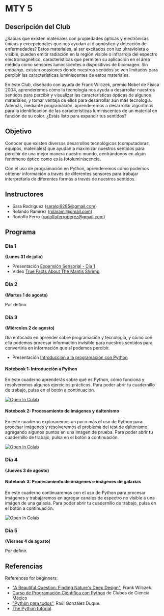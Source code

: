 # MTY 5

## Descripción del Club

¿Sabías que existen materiales con propiedades ópticas y electrónicas únicas y excepcionales que nos ayudan al diagnóstico y detección de enfermedades? Estos materiales, al ser excitados con luz ultravioleta o visible, pueden emitir radiación en la región visible o infrarroja del espectro electromagnético, características que permiten su aplicación en el área médica como sensores luminiscentes o dispositivos de bioimagen. Sin embargo, existen ocasiones donde nuestros sentidos se ven limitados para percibir las características luminiscentes de estos materiales. 

En este Club, diseñado con ayuda de Frank Wilczek, premio Nobel de Física 2004, aprenderemos cómo la tecnología nos ayuda a desarrollar nuestros sentidos para percibir y visualizar las características ópticas de algunos materiales, y tomar ventaja de ellos para desarrollar aún más tecnología. Además, mediante programación, aprenderemos a desarrollar algoritmos para la identificación de las características luminiscentes de un material en función de su color. ¿Estás listo para expandir tus sentidos?

## Objetivo

Conocer que existen diversos desarrollos tecnológicos (computadoras, equipos, materiales) que ayudan a maximizar nuestros sentidos para percibir de una mejor manera nuestro mundo, centrándonos en algún fenómeno óptico como es la fotoluminiscencia.

Con el uso de programación en Python, aprenderemos cómo podemos obtener información a través de diferentes sensores para trabajar interpretarla de diferentes formas a través de nuestros sentidos.


## Instructores

- Sara Rodríguez ([saralqi6285@gmail.com](mailto:saralqi6285@gmail.com))
- Rolando Ramírez ([rolarami@gmail.com](mailto:rolarami@gmail.com))
- Rodolfo Ferro ([rodolfoferroperez@gmail.com](mailto:rodolfoferroperez@gmail.com))

## Programa

### Día 1
**(Lunes 31 de julio)**

- Presentación [Expansión Sensorial - Día 1](https://docs.google.com/presentation/d/e/2PACX-1vQp0WSu_0uJF6ZbJPE9lQRh1pr2XsIV8hnbBSRaAT2zodIHngtjNKXbmqyeTnHTbGV1NAhsV4L9OjR9/pub?start=false&loop=false&delayms=3000)
- Video [True Facts About The Mantis Shrimp](https://www.youtube.com/watch?v=F5FEj9U-CJM)


### Día 2
**(Martes 1 de agosto)**

Por definir.

### Día 3
**(Miércoles 2 de agosto)**

Día enfocado en aprender sobre programación y tecnología, y cómo con ella podemos procesar información invisible para nuestros sentidos para convertirla en información que sí podemos percibir.

- Presentación [Introducción a la programación con Python](https://docs.google.com/presentation/d/e/2PACX-1vRC-rhtScubGmUgGf__fMhQvr7nofTJ06YVH1b-_gavbHJUJqrrbRlqkKIsrxaYm33lbbrTGcH15YN6/pub?start=false&loop=false&delayms=3000)

#### Notebook 1: Introducción a Python

En este cuaderno aprenderás sobre qué es Python, cómo funciona y resolveremos algunos ejercicios prácticos. Para poder abrir tu cuadernillo de trabajo, pulsa en el botón a continuación.

<a href="https://colab.research.google.com/github/RodolfoFerro/expansion-sesorial/blob/main/notebooks/Introducci%C3%B3n_a_Python.ipynb" target="_blank"><img src="https://colab.research.google.com/assets/colab-badge.svg" alt="Open In Colab"/></a>

#### Notebook 2: Procesamiento de imágenes y daltonismo

En este cuaderno exploraremos un poco más el uso de Python para procesar imágenes y resolveremos el problema del test de daltonismo agregando algunos puntos en una imagen de prueba. Para poder abrir tu cuadernillo de trabajo, pulsa en el botón a continuación.

<a href="https://colab.research.google.com/github/RodolfoFerro/expansion-sesorial/blob/main/notebooks/Procesamiento_de_im%C3%A1genes_y_daltonismo.ipynb" target="_blank"><img src="https://colab.research.google.com/assets/colab-badge.svg" alt="Open In Colab"/></a>


### Día 4
**(Jueves 3 de agosto)**

#### Notebook 3: Procesamiento de imágenes e imágenes de galaxias

En este cuaderno continuaremos con el uso de Python para procesar imágenes y trabajaremos en agregar canales de espectro no visible a una imágen de una galaxia. Para poder abrir tu cuadernillo de trabajo, pulsa en el botón a continuación.

![Open In Colab](https://colab.research.google.com/assets/colab-badge.svg)

### Día 5
**(Viernes 4 de agosto)**

Por definir.


## Referencias


References for beginners:
- ["A Beautiful Question: Finding Nature's Deep Design"](https://www.amazon.com.mx/Beautiful-Question-Finding-Natures-Design/dp/0143109367/), Frank Wilczek.
- [Curso de Programación Científica con Python](https://futurelab.mx/cdecmx/) de Clubes de Ciencia México
- ["Python para todos"](https://launchpadlibrarian.net/18980633/Python%20para%20todos.pdf), Raúl González Duque.
- [The Python tutorial](https://docs.python.org/3/tutorial/index.html).
